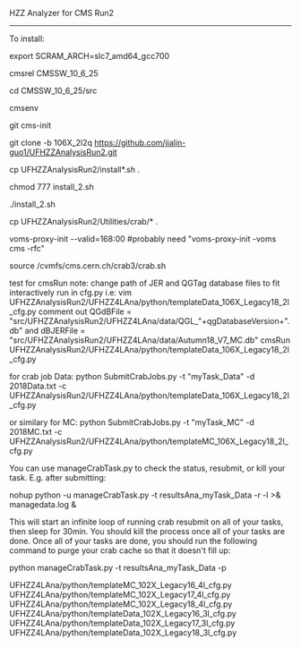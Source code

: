 HZZ Analyzer for CMS Run2

------

To install:

export SCRAM_ARCH=slc7_amd64_gcc700

cmsrel CMSSW_10_6_25

cd CMSSW_10_6_25/src

cmsenv

git cms-init

git clone -b 106X_2l2q https://github.com/jialin-guo1/UFHZZAnalysisRun2.git

cp UFHZZAnalysisRun2/install*.sh .

chmod 777 install_2.sh

./install_2.sh

cp UFHZZAnalysisRun2/Utilities/crab/* .

voms-proxy-init --valid=168:00
#probably need "voms-proxy-init -voms cms -rfc"

source /cvmfs/cms.cern.ch/crab3/crab.sh

test for cmsRun
note: change path of JER and QGTag database files to fit interactively run in cfg.py
i.e: vim UFHZZAnalysisRun2/UFHZZ4LAna/python/templateData_106X_Legacy18_2l_cfg.py
     comment out QGdBFile = "src/UFHZZAnalysisRun2/UFHZZ4LAna/data/QGL_"+qgDatabaseVersion+".db" and dBJERFile = "src/UFHZZAnalysisRun2/UFHZZ4LAna/data/Autumn18_V7_MC.db"
cmsRun UFHZZAnalysisRun2/UFHZZ4LAna/python/templateData_106X_Legacy18_2l_cfg.py

for crab job
Data:
python SubmitCrabJobs.py -t "myTask_Data" -d 2018Data.txt -c UFHZZAnalysisRun2/UFHZZ4LAna/python/templateData_106X_Legacy18_2l_cfg.py

or similary for MC:
python SubmitCrabJobs.py -t "myTask_MC" -d 2018MC.txt -c UFHZZAnalysisRun2/UFHZZ4LAna/python/templateMC_106X_Legacy18_2l_cfg.py

You can use manageCrabTask.py to check the status, resubmit, or kill your task. E.g. after submitting:

nohup python -u manageCrabTask.py -t resultsAna_myTask_Data -r -l >& managedata.log &

This will start an infinite loop of running crab resubmit on all of your tasks, then sleep for 30min. You should kill the process once all of your tasks are done. Once all of your tasks are done, you should run the following command to purge your crab cache so that it doesn't fill up:

python manageCrabTask.py -t resultsAna_myTask_Data -p

UFHZZ4LAna/python/templateMC_102X_Legacy16_4l_cfg.py
UFHZZ4LAna/python/templateMC_102X_Legacy17_4l_cfg.py
UFHZZ4LAna/python/templateMC_102X_Legacy18_4l_cfg.py
UFHZZ4LAna/python/templateData_102X_Legacy16_3l_cfg.py
UFHZZ4LAna/python/templateData_102X_Legacy17_3l_cfg.py
UFHZZ4LAna/python/templateData_102X_Legacy18_3l_cfg.py
